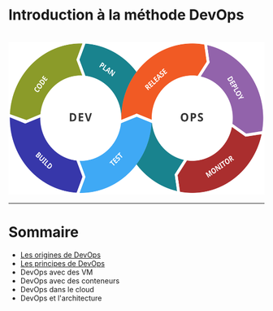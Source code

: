 
# Introduction à la méthode DevOps

<br />

<div class="center">
    <img src="img/Devops-toolchain.svg" style="height: 300px" />
</div>

---

# Sommaire

* [Les origines de DevOps](origines.html)
* [Les principes de DevOps](principes.html)
* DevOps avec des VM
* DevOps avec des conteneurs
* DevOps dans le cloud
* DevOps et l'architecture
